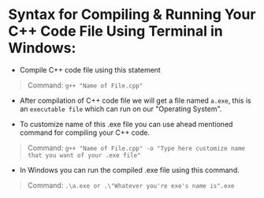 # Syntax for Compiling & Running Your C++ Code File Using Terminal in Windows:

 
* Compile C++ code file using this statement
> Command: `g++ "Name of File.cpp"` 

* After compilation of C++ code file we will get a file named `a.exe`, this is an `executable file` which can run on our "Operating System". 

* To customize name of this .exe file you can use ahead mentioned command for compiling your C++ code. 
> Command: `g++ "Name of File.cpp" -o "Type here customize name that you want of your .exe file"` 

* In Windows you can run the compiled .exe file using this command. 
> Command: `.\a.exe or .\"Whatever you're exe's name is".exe` 

